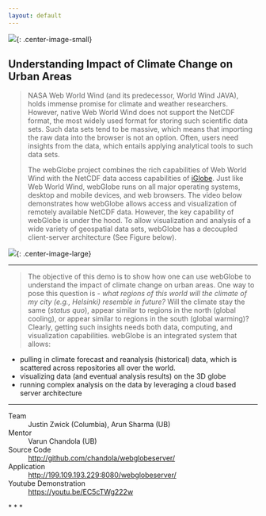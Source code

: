 ```yaml
---
layout: default
---
```

![](/webglobeserver/icon.png){: .center-image-small}
## [](#header-5)Understanding Impact of Climate Change on Urban Areas

> NASA Web World Wind (and its predecessor, World Wind JAVA), holds immense promise for climate and weather researchers. However, native Web World Wind does not support the NetCDF format, the most widely used format for storing such scientific data sets. Such data sets tend to be massive, which means that importing the raw data into the browser is not an option. Often, users need insights from the data, which entails applying analytical tools to such data sets.
>
> The webGlobe project combines the rich capabilities of Web World Wind with the NetCDF data access capabilities of [iGlobe](https://www.cse.buffalo.edu/~chandola/research/iglobe.html). Just like Web World Wind, webGlobe runs on all major operating systems, desktop and mobile devices, and web browsers. The video below demonstrates how webGlobe allows access and visualization of remotely available NetCDF data. However, the key capability of webGlobe is under the hood. To allow visualization and analysis of a wide variety of geospatial data sets, webGlobe has a decoupled client-server architecture (See Figure below).

![](/webglobeserver/arch.png){: .center-image-large}
* * *
> The objective of this demo is to show how one can use webGlobe to understand the impact of climate change on urban areas. One way to pose this question is - _what regions of this world will the climate of my city (e.g., Helsinki) resemble in future?_ Will the climate stay the same (_status quo_), appear similar to regions in the north (global cooling), or appear similar to regions in the south (global warming)? Clearly, getting such insights needs both data, computing, and visualization capabilities. webGlobe is an integrated system that allows:
* pulling in climate forecast and reanalysis (historical) data, which is scattered across repositories all over the world. 
* visualizing data (and eventual analysis results) on the 3D globe
* running complex analysis on the data by leveraging a cloud based server architecture

* * *
<dl>
<dt>Team</dt>
<dd>Justin Zwick (Columbia), Arun Sharma (UB)</dd>
<dt>Mentor</dt>
<dd>Varun Chandola (UB)</dd>
<dt>Source Code</dt>
<dd><a href="http://github.com/chandola/webglobeserver/">http://github.com/chandola/webglobeserver/</a></dd>
<dt>Application</dt>
<dd><a href="http://199.109.193.229:8080/webglobeserver/">http://199.109.193.229:8080/webglobeserver/</a></dd>
<dt>Youtube Demonstration</dt>
<dd><a href="https://youtu.be/EC5cTWg222w">https://youtu.be/EC5cTWg222w</a></dd>
</dl>
* * *

